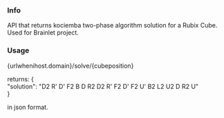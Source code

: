 ### Info
API that returns kociemba two-phase algorithm solution for a Rubix Cube. Used for Brainlet project.

### Usage

{urlwhenihost.domain}/solve/{cubeposition}

returns:
{  
  "solution": "D2 R' D' F2 B D R2 D2 R' F2 D' F2 U' B2 L2 U2 D R2 U"  
}  

in json format.
